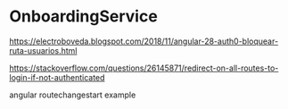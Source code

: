 # OnboardingService

https://electroboveda.blogspot.com/2018/11/angular-28-auth0-bloquear-ruta-usuarios.html


https://stackoverflow.com/questions/26145871/redirect-on-all-routes-to-login-if-not-authenticated

angular routechangestart example

